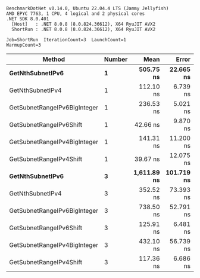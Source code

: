 ```

BenchmarkDotNet v0.14.0, Ubuntu 22.04.4 LTS (Jammy Jellyfish)
AMD EPYC 7763, 1 CPU, 4 logical and 2 physical cores
.NET SDK 8.0.401
  [Host]   : .NET 8.0.8 (8.0.824.36612), X64 RyuJIT AVX2
  ShortRun : .NET 8.0.8 (8.0.824.36612), X64 RyuJIT AVX2

Job=ShortRun  IterationCount=3  LaunchCount=1  
WarmupCount=3  

```
| Method                       | Number | Mean        | Error      | StdDev   | Min         | Max         | Gen0   | Allocated |
|----------------------------- |------- |------------:|-----------:|---------:|------------:|------------:|-------:|----------:|
| **GetNthSubnetIPv6**             | **1**      |   **505.75 ns** |  **22.665 ns** | **1.242 ns** |   **504.36 ns** |   **506.76 ns** | **0.0076** |     **696 B** |
| GetNthSubnetIPv4             | 1      |   112.10 ns |   6.739 ns | 0.369 ns |   111.85 ns |   112.52 ns | 0.0019 |     160 B |
| GetSubnetRangeIPv6BigInteger | 1      |   236.53 ns |   5.021 ns | 0.275 ns |   236.35 ns |   236.85 ns | 0.0050 |     432 B |
| GetSubnetRangeIPv6Shift      | 1      |    42.66 ns |   9.870 ns | 0.541 ns |    42.21 ns |    43.26 ns | 0.0019 |     160 B |
| GetSubnetRangeIPv4BigInteger | 1      |   141.31 ns |  11.200 ns | 0.614 ns |   140.64 ns |   141.84 ns | 0.0024 |     208 B |
| GetSubnetRangeIPv4Shift      | 1      |    39.67 ns |  12.075 ns | 0.662 ns |    39.06 ns |    40.37 ns | 0.0021 |     176 B |
| **GetNthSubnetIPv6**             | **3**      | **1,611.89 ns** | **101.719 ns** | **5.576 ns** | **1,605.78 ns** | **1,616.69 ns** | **0.0248** |    **2168 B** |
| GetNthSubnetIPv4             | 3      |   352.52 ns |  73.393 ns | 4.023 ns |   349.54 ns |   357.10 ns | 0.0057 |     480 B |
| GetSubnetRangeIPv6BigInteger | 3      |   738.50 ns |  52.791 ns | 2.894 ns |   735.18 ns |   740.48 ns | 0.0153 |    1296 B |
| GetSubnetRangeIPv6Shift      | 3      |   125.91 ns |   6.481 ns | 0.355 ns |   125.69 ns |   126.32 ns | 0.0057 |     480 B |
| GetSubnetRangeIPv4BigInteger | 3      |   432.10 ns |  56.739 ns | 3.110 ns |   428.52 ns |   434.08 ns | 0.0072 |     624 B |
| GetSubnetRangeIPv4Shift      | 3      |   117.36 ns |   6.686 ns | 0.366 ns |   117.01 ns |   117.74 ns | 0.0062 |     528 B |
